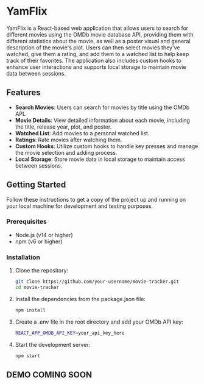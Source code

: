 # YamFlix

YamFlix is a React-based web application that allows users to search for different movies using the OMDb movie database API, providing them with different statistics about the movie, as well as a poster visual and general description of the movie's plot. Users can then select movies they've watched, give them a rating, and add them to a watched list to help keep track of their favorites. The application also includes custom hooks to enhance user interactions and supports local storage to maintain movie data between sessions.

## Features

- **Search Movies**: Users can search for movies by title using the OMDb API.
- **Movie Details**: View detailed information about each movie, including the title, release year, plot, and poster.
- **Watched List**: Add movies to a personal watched list.
- **Ratings**: Rate movies after watching them.
- **Custom Hooks**: Utilize custom hooks to handle key presses and manage the movie selection and adding process.
- **Local Storage**: Store movie data in local storage to maintain access between sessions.

## Getting Started

Follow these instructions to get a copy of the project up and running on your local machine for development and testing purposes.

### Prerequisites

- Node.js (v14 or higher)
- npm (v6 or higher)

### Installation

1. Clone the repository:

   ```sh
   git clone https://github.com/your-username/movie-tracker.git
   cd movie-tracker
   ```

2. Install the dependencies from the package.json file:

   ```sh
   npm install
   ```

3. Create a .env file in the root directory and add your OMDb API key:

   ```sh
   REACT_APP_OMDB_API_KEY=your_api_key_here
   ```

4. Start the development server:

   ```sh
   npm start
   ```

## DEMO COMING SOON
